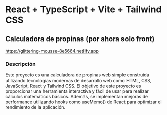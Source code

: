 # React + TypeScript + Vite + Tailwind CSS

## Calculadora de propinas (por ahora solo front)
https://glittering-mousse-8e5664.netlify.app
### Descripción
Este proyecto es una calculadora de propinas web simple construida utilizando tecnologías modernas de desarrollo web como HTML, CSS, JavaScript, React y Tailwind CSS. El objetivo de este proyecto es proporcionar una herramienta interactiva y fácil de usar para realizar cálculos matemáticos básicos. Además, se implementan mejoras de performance utilizando hooks como useMemo() de React para optimizar el rendimiento de la aplicación.
